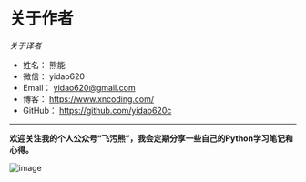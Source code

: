 # 关于作者


*关于译者*

* 姓名：    熊能
* 微信：    yidao620
* Email：   yidao620@gmail.com
* 博客：    https://www.xncoding.com/
* GitHub：  https://github.com/yidao620c

--------------------------------------------

**欢迎关注我的个人公众号“飞污熊”，我会定期分享一些自己的Python学习笔记和心得。**

![image](https://github.com/yidao620c/python3-cookbook/raw/master/exts/wuxiong.jpg)


